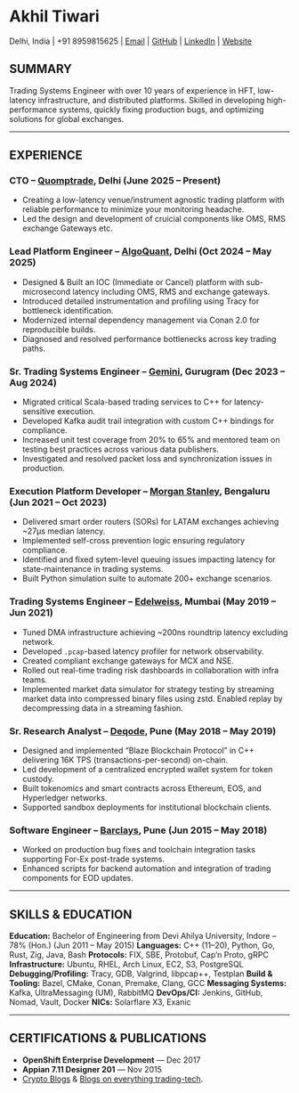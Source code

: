 # **Akhil Tiwari**

Delhi, India | +91 8959815625 | [Email](mailto:akhiltiwari.13@gmail.com) | [GitHub](https://github.com/akhiltiwari13) | [LinkedIn](https://www.linkedin.com/in/akhiltiwari-13/) | [Website](https://quomptrade.com/)

## **SUMMARY**

Trading Systems Engineer with over 10 years of experience in HFT, low-latency infrastructure, and distributed platforms. Skilled in developing high-performance systems, quickly fixing production bugs, and optimizing solutions for global exchanges.

---

## **EXPERIENCE**

### **CTO – [Quomptrade](https://www.quomptrade.com/), Delhi (June 2025 – Present)**

- Creating a low-latency venue/instrument agnostic trading platform with reliable performance to minimize your monitoring headache.
- Led the design and development of cruicial components like OMS, RMS exchange Gateways etc.

### **Lead Platform Engineer – [AlgoQuant](https://www.algoquantfintech.com/), Delhi (Oct 2024 – May 2025)**

- Designed & Built an IOC (Immediate or Cancel) platform with sub-microsecond latency including OMS, RMS and exchange gateways.
- Introduced detailed instrumentation and profiling using Tracy for bottleneck identification.
- Modernized internal dependency management via Conan 2.0 for reproducible builds.
- Diagnosed and resolved performance bottlenecks across key trading paths.

### **Sr. Trading Systems Engineer – [Gemini](https://www.gemini.com/), Gurugram (Dec 2023 – Aug 2024)**

- Migrated critical Scala-based trading services to C++ for latency-sensitive execution.
- Developed Kafka audit trail integration with custom C++ bindings for compliance.
- Increased unit test coverage from 20% to 65% and mentored team on testing best practices across various data publishers.
- Investigated and resolved packet loss and synchronization issues in production.

### **Execution Platform Developer – [Morgan Stanley](https://www.morganstanley.com/), Bengaluru (Jun 2021 – Oct 2023)**

- Delivered smart order routers (SORs) for LATAM exchanges achieving ~27μs median latency.
- Implemented self-cross prevention logic ensuring regulatory compliance.
- Identified and fixed sytem-level queuing issues impacting latency for state-maintenance in trading systems.
- Built Python simulation suite to automate 200+ exchange scenarios.

### **Trading Systems Engineer – [Edelweiss](https://www.edelweissfin.com/), Mumbai (May 2019 – Jun 2021)**

- Tuned DMA infrastructure achieving ~200ns roundtrip latency excluding network.
- Developed `.pcap`-based latency profiler for network observability.
- Created compliant exchange gateways for MCX and NSE.
- Rolled out real-time trading risk dashboards in collaboration with infra teams.
- Implemented market data simulator for strategy testing by streaming market data into compressed binary files using zstd. Enabled replay by decompressing data in a streaming fashion.

### **Sr. Research Analyst – [Deqode](https://deqode.com/), Pune (May 2018 – May 2019)**

- Designed and implemented “Blaze Blockchain Protocol” in C++ delivering 16K TPS (transactions-per-second) on-chain.
- Led development of a centralized encrypted wallet system for token custody.
- Built tokenomics and smart contracts across Ethereum, EOS, and Hyperledger networks.
- Supported sandbox deployments for institutional blockchain clients.

### **Software Engineer – [Barclays](https://home.barclays/), Pune (Jun 2015 – May 2018)**

- Worked on production bug fixes and toolchain integration tasks supporting For-Ex post-trade systems.
- Enhanced scripts for backend automation and integration of trading components for EOD updates.

---

## **SKILLS & EDUCATION**

**Education:** Bachelor of Engineering from Devi Ahilya University, Indore – 78% (Hon.) (Jun 2011 – May 2015)
**Languages:** C++ (11–20), Python, Go, Rust, Zig, Java, Bash
**Protocols:** FIX, SBE, Protobuf, Cap’n Proto, gRPC
**Infrastructure:** Ubuntu, RHEL, Arch Linux, EC2, S3, PostgreSQL
**Debugging/Profiling:** Tracy, GDB, Valgrind, libpcap++, Testplan
**Build & Tooling:** Bazel, CMake, Conan, Premake, Clang, GCC
**Messaging Systems:** Kafka, UltraMessaging (UM), RabbitMQ
**DevOps/CI:** Jenkins, GitHub, Nomad, Vault, Docker
**NICs:** Solarflare X3, Exanic

---

## **CERTIFICATIONS & PUBLICATIONS**

- **OpenShift Enterprise Development** — Dec 2017
- **Appian 7.11 Designer 201** — Nov 2015
- [Crypto Blogs](https://deqode.com/blog/2019/02/12/eosio-smart-contracts/) & [Blogs on everything trading-tech](https://quomptrade.com/blog).

